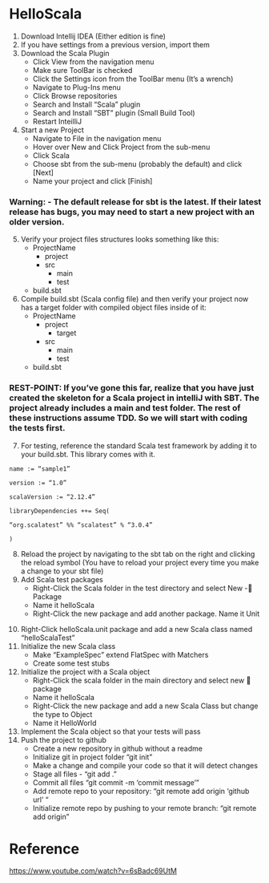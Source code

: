 # HelloScala
1.	Download Intellij IDEA (Either edition is fine)
2.	If you have settings from a previous version, import them
3.	Download the Scala Plugin
    * Click View from the navigation menu
    * Make sure ToolBar is checked
    * Click the Settings icon from the ToolBar menu (It’s a wrench)
    * Navigate to Plug-Ins menu
    * Click Browse repositories
    * Search and Install “Scala” plugin
    * Search and Install “SBT” plugin (Small Build Tool)
    * Restart InteilliJ
4. Start a new Project
    * Navigate to File in the navigation menu
    * Hover over New and Click Project from the sub-menu
    * Click Scala
    * Choose sbt from the sub-menu (probably the default) and click [Next]
    * Name your project and click [Finish]

### Warning: - The default release for sbt is the latest. If their latest release has bugs, you may need to start a new project with an older version.

5.	Verify your project files structures looks something like this:
    * ProjectName
      * project
      * src
        * main
        * test
    * build.sbt
6.	Compile build.sbt (Scala config file) and then verify your project now has a target folder with compiled object files inside of it:
    * ProjectName
      * project
        * target
      * src
        * main
        * test
    * build.sbt

### REST-POINT: If you’ve gone this far, realize that you have just created the skeleton for a Scala project in intelliJ with SBT. The project already includes a main and test folder. The rest of these instructions assume TDD. So we will start with coding the tests first.

7. For testing, reference the standard Scala test framework by adding it to your build.sbt. This library comes with it.
```a.	
name := “sample1”

version := “1.0”

scalaVersion := “2.12.4”

libraryDependencies ++= Seq(

“org.scalatest” %% “scalatest” % “3.0.4”

)
```
8. Reload the project by navigating to the sbt tab on the right and clicking the reload symbol (You have to reload your project every time you make a change to your sbt file)
9. Add Scala test packages 
    * Right-Click the Scala folder in the test directory and select New - Package
    * Name it helloScala
    * Right-Click the new package and add another package. Name it Unit
10)	Right-Click helloScala.unit package and add a new Scala class named “helloScalaTest”
11)	Initialize the new Scala class
    * Make “ExampleSpec” extend FlatSpec with Matchers
    * Create some test stubs
12)	Initialize the project with a Scala object
    * Right-Click the scala folder in the main directory and select new  package
    * Name it helloScala
    * Right-Click the new package and add a new Scala Class but change the type to Object
    * Name it HelloWorld
13)	 Implement the Scala object so that your tests will pass
14)	Push the project to github
    * Create a new repository in github without a readme
    * Initialize git in project folder “git init”
    * Make a change and compile your code so that it will detect changes
    * Stage all files - “git add .” 
    * Commit all files “git commit -m ‘commit message’”
    * Add remote repo to your repository: “git remote add origin ‘github url’ “
    * Initialize remote repo by pushing to your remote branch: “git remote add origin”

# Reference
https://www.youtube.com/watch?v=6sBadc69UtM
